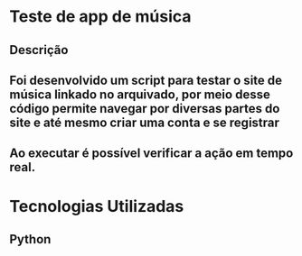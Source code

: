 # Teste de app de música

## Descrição

## Foi desenvolvido um script para testar o site de música linkado no arquivado, por meio desse código permite navegar por diversas partes do site e até mesmo criar uma conta e se registrar
## Ao executar é possível verificar a ação em tempo real.

# Tecnologias Utilizadas
## Python
